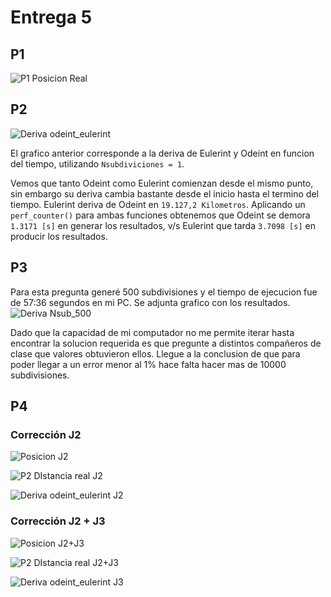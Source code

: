 # Entrega 5

## P1
![P1 Posicion Real](https://user-images.githubusercontent.com/43649125/92336207-a696e180-f074-11ea-8d1a-38d80b2cff21.png)

## P2
![Deriva odeint_eulerint](https://user-images.githubusercontent.com/43649125/92336706-cb418800-f079-11ea-94ec-f38cc2d5e018.png)

El grafico anterior corresponde a la deriva de Eulerint y Odeint en funcion del tiempo, utilizando `Nsubdiviciones = 1`.

Vemos que tanto Odeint como Eulerint comienzan desde el mismo punto, sin embargo su deriva cambia bastante desde el inicio hasta el termino del tiempo. Eulerint deriva de Odeint en `19.127,2 Kilometros`. Aplicando un `perf_counter()` para ambas funciones obtenemos que Odeint se demora `1.3171 [s]` en generar los resultados, v/s Eulerint que tarda `3.7098 [s]` en producir los resultados.

## P3

Para esta pregunta generé 500 subdivisiones y el tiempo de ejecucion fue de 57:36 segundos en mi PC. Se adjunta grafico con los resultados.
![Deriva Nsub_500](https://user-images.githubusercontent.com/43649125/92339255-92aaaa00-f08b-11ea-8b02-ef9f1a069550.png)

Dado que la capacidad de mi computador no me permite iterar hasta encontrar la solucion requerida es que pregunte a distintos compañeros de clase que valores obtuvieron ellos. Llegue a la conclusion de que para poder llegar a un error menor al 1% hace falta hacer mas de 10000 subdivisiones.

## P4

### Corrección J2
![Posicion J2](https://user-images.githubusercontent.com/43649125/92340143-a0fac500-f08f-11ea-99a0-c4a8236ecc60.png)

![P2 DIstancia real J2](https://user-images.githubusercontent.com/43649125/92340173-b839b280-f08f-11ea-9388-e5b9ce04fea8.png)

![Deriva odeint_eulerint J2](https://user-images.githubusercontent.com/43649125/92340190-c4257480-f08f-11ea-9dc9-c3f94e1fcf6c.png)

### Corrección J2 + J3
![Posicion J2+J3](https://user-images.githubusercontent.com/43649125/92340148-a3f5b580-f08f-11ea-9b18-093ffcd40598.png)

![P2 DIstancia real J2+J3](https://user-images.githubusercontent.com/43649125/92340177-ba9c0c80-f08f-11ea-8d62-4aa6fbb9cb25.png)

![Deriva odeint_eulerint J3](https://user-images.githubusercontent.com/43649125/92340193-c687ce80-f08f-11ea-993b-83579352836f.png)
